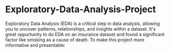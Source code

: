 # Exploratory-Data-Analysis-Project
Exploratory Data Analysis (EDA) is a critical step in data analysis, allowing you to uncover patterns, relationships, and insights within a dataset. 
It's great oppurtunity to do EDA on an insurance dataset and found a significant factor like smoking as a cause of death.
To make this project more informative and presentable:
